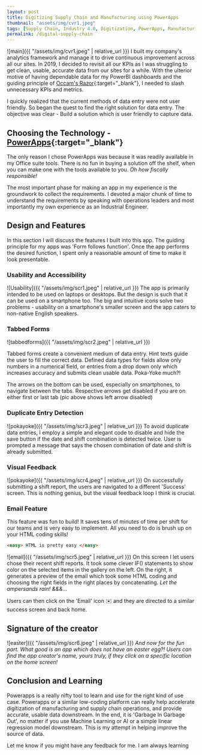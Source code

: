 ```yaml
---
layout: post
title: Digitizing Supply Chain and Manufacturing using PowerApps
thumbnail: "assets/img/cvr1.jpeg"
tags: [Supply Chain, Industry 4.0, Digitization, PowerApps, Manufacturing Analytics ]
permalink: /digital-supply-chain
---
```

![main]({{ "/assets/img/cvr1.jpeg" | relative_url }})
I built my company's analytics framework and manage it to drive continuous improvement across all our sites. In 2019, I decided to revisit all our KPIs as I was struggling to get clean, usable, accurate data from our sites for a while. With the ulterior motive of having dependable data for my PowerBI dashboards and the guiding principle of [Occam's Razor](https://en.wikipedia.org/wiki/Occam's_razor){:target="_blank"}, I needed to slash unnecessary KPIs and metrics.

I quickly realized that the current methods of data entry were not user friendly. So began the quest to find the right solution for data entry. The objective was clear - Build a solution which is user friendly to capture data.

## Choosing the Technology - [PowerApps](https://powerapps.microsoft.com/en-us/){:target="_blank"}
The only reason I chose PowerApps was because it was readily available in my Office suite tools. There is no fun in buying a solution off the shelf, when you can make one with the tools available to you. *Oh how fiscally responsible!*

The most important phase for making an app in my experience is the groundwork to collect the requirements. I devoted a major chunk of time to understand the requirements by speaking with operations leaders and most importantly my own experience as an Industrial Engineer.

## Design and Features
In this section I will discuss the features I built into this app. The guiding principle for my apps was 'Form follows function'. Once the app performs the desired function, I spent only a reasonable amount of time to make it look presentable.

### Usability and Accessibility
![Usability]({{ "/assets/img/scr1.jpeg" | relative_url }})
The app is primarily intended to be used on laptops or desktops. But the design is such that it can be used on a smartphone too.
The big and intuitive icons solve two problems - usability on a smartphone's smaller screen and the app caters to non-native English speakers.

### Tabbed Forms
![tabbedforms]({{ "/assets/img/scr2.jpeg" | relative_url }})

Tabbed forms create a convenient medium of data entry. Hint texts guide the user to fill the correct data. Defined data types for fields allow only numbers in a numerical field, or entries from a drop down only which increases accuracy and submits clean usable data. Poka-Yoke much?!

The arrows on the bottom can be used, especially on smartphones, to navigate between the tabs. Respective arrows get disabled if you are on either first or last tab (pic above shows left arrow disabled)

### Duplicate Entry Detection
![pokayoke]({{ "/assets/img/scr3.jpeg" | relative_url }})
To avoid duplicate data entries, I employ a simple and elegant code to disable and hide the save button if the date and shift combination is detected twice. User is prompted a message that says the chosen combination of date and shift is already submitted.

### Visual Feedback
![pokayoke]({{ "/assets/img/scr4.jpeg" | relative_url }})
On successfully submitting a shift report, the users are navigated to a different 'Success' screen. This is nothing genius, but the visual feedback loop I think is crucial.

### Email Feature
This feature was fun to build! It saves tens of minutes of time per shift for our teams and is very easy to implement. All you need to do is brush up on your HTML coding skills!

```html
<easy> HTML is pretty easy </easy>
```
![email]({{ "/assets/img/scr5.jpeg" | relative_url }})
On this screen I let users chose their recent shift reports. It took some clever IF() statements to show color on the selected items in the gallery on the left. On the right, it generates a preview of the email which took some HTML coding and choosing the right fields in the right places by concatenating. *Let the ampersands rain! &&&...*

Users can then click on the 'Email' icon ✉️ and they are directed to a similar success screen and back home.

## Signature of the creator
![easter]({{ "/assets/img/scr6.jpeg" | relative_url }})
*And now for the fun part. What good is an app which does not have an easter egg?! Users can find the app creator's name, yours truly, if they click on a specific location on the home screen!*

## Conclusion and Learning
Powerapps is a really nifty tool to learn and use for the right kind of use case. Powerapps or a similar low-coding platform can really help accelerate digitization of manufacturing and supply chain operations, and provide accurate, usable data downstream. In the end, it is 'Garbage In Garbage Out', no matter if you use Machine Learning or AI or a simple linear regression model downstream. This is my attempt in helping improve the source of data.

Let me know if you might have any feedback for me. I am always learning

